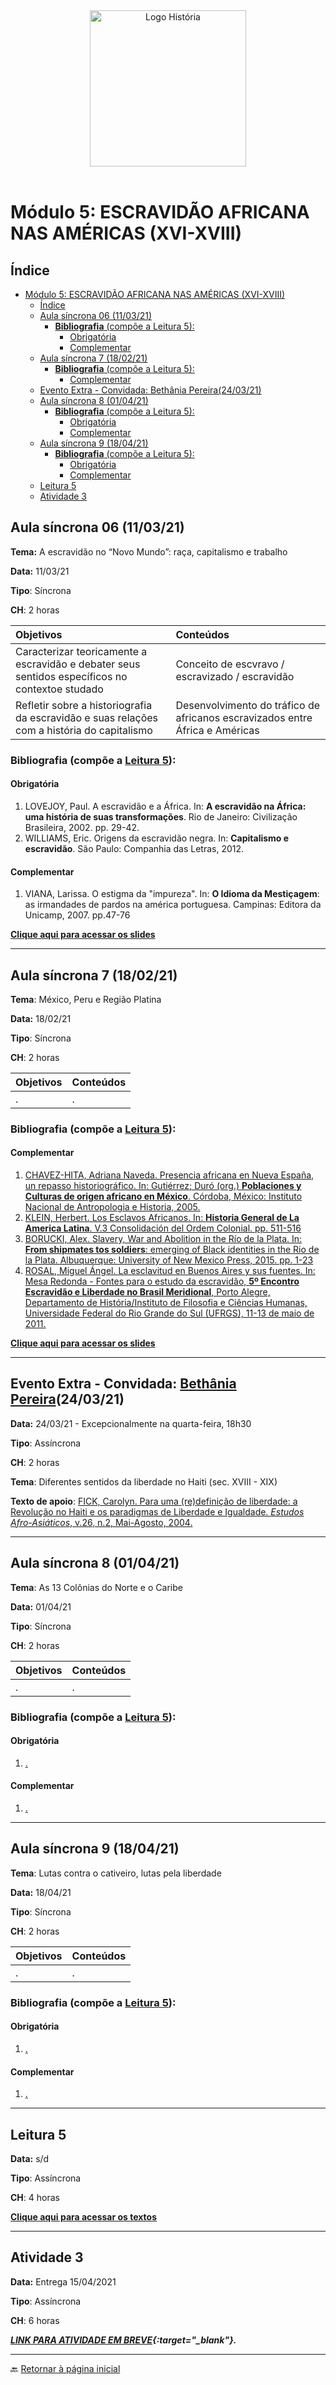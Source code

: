 <div align="center"><img src="imagens/../../imagens/LOGO-HISTÓRIA-BA-novo.png" width= "250" alt="Logo História" title="Logotipo do Curso de História, BA, UNILAB"/></div>

<br>

# Módulo 5: ESCRAVIDÃO AFRICANA NAS AMÉRICAS (XVI-XVIII)

## Índice
- [Módulo 5: ESCRAVIDÃO AFRICANA NAS AMÉRICAS (XVI-XVIII)](#módulo-5-escravidão-africana-nas-américas-xvi-xviii)
  - [Índice](#índice)
  - [Aula síncrona 06 (11/03/21)](#aula-síncrona-06-110321)
    - [**Bibliografia** (compõe a Leitura 5):](#bibliografia-compõe-a-leitura-5)
      - [Obrigatória](#obrigatória)
      - [Complementar](#complementar)
  - [Aula síncrona 7 (18/02/21)](#aula-síncrona-7-180221)
    - [**Bibliografia** (compõe a Leitura 5):](#bibliografia-compõe-a-leitura-5-1)
      - [Complementar](#complementar-1)
  - [Evento Extra - Convidada: Bethânia Pereira(24/03/21)](#evento-extra---convidada-bethânia-pereira240321)
  - [Aula síncrona 8 (01/04/21)](#aula-síncrona-8-010421)
    - [**Bibliografia** (compõe a Leitura 5):](#bibliografia-compõe-a-leitura-5-2)
      - [Obrigatória](#obrigatória-1)
      - [Complementar](#complementar-2)
  - [Aula síncrona 9 (18/04/21)](#aula-síncrona-9-180421)
    - [**Bibliografia** (compõe a Leitura 5):](#bibliografia-compõe-a-leitura-5-3)
      - [Obrigatória](#obrigatória-2)
      - [Complementar](#complementar-3)
  - [Leitura 5](#leitura-5)
  - [Atividade 3](#atividade-3)

## Aula síncrona 06 (11/03/21)

**Tema:** A escravidão no “Novo Mundo”: raça, capitalismo e trabalho

**Data:** 11/03/21

**Tipo**: Síncrona

**CH**: 2 horas

| Objetivos           | Conteúdos         |
|:--------------------|:------------------|
| Caracterizar teoricamente a escravidão e debater seus sentidos específicos no contextoe studado | Conceito de escvravo / escravizado / escravidão |
| Refletir sobre a historiografia da escravidão e suas relações com a história do capitalismo | Desenvolvimento do tráfico de africanos escravizados entre África e Américas |

### **Bibliografia** (compõe a [Leitura 5](biblio5.md)):

#### Obrigatória

1. LOVEJOY, Paul. A escravidão e a África. In: **A escravidão na África: uma história de suas transformações**. Rio de Janeiro: Civilização Brasileira, 2002. pp. 29-42.
2. WILLIAMS, Eric. Origens da escravidão negra. In: **Capitalismo e escravidão**. São Paulo: Companhia das Letras, 2012.

#### Complementar

1. VIANA, Larissa. O estigma da "impureza". In: **O Idioma da Mestiçagem**: as irmandades de pardos na américa portuguesa. Campinas: Editora da Unicamp, 2007. pp.47-76

**[Clique aqui para acessar os slides](https://ericbrasiln.github.io/america_colonial_2020.1/#/)**

***

## Aula síncrona 7 (18/02/21)

**Tema**: México, Peru e Região Platina

**Data:** 18/02/21

**Tipo**: Síncrona

**CH**: 2 horas

| Objetivos           | Conteúdos         |
|:--------------------|:------------------|
| . | . |

### **Bibliografia** (compõe a [Leitura 5](biblio5.md)):

#### Complementar

1. [CHAVEZ-HITA, Adriana Naveda. Presencia africana en Nueva España, un repasso historiográfico. In: Gutiérrez; Duró (org.) **Poblaciones y Culturas de origen africano en México**. Córdoba, México: Instituto Nacional de Antropologia e Historia, 2005.](../textos/mod_5/chaves-hita.pdf)
2. [KLEIN, Herbert. Los Esclavos Africanos. In: **Historia General de La America Latina**. V.3 Consolidación del Ordem Colonial. pp. 511-516](../textos/mod_5/klein.pdf)
3. [BORUCKI, Alex. Slavery, War and Abolition in the Río de la Plata. In: **From shipmates tos soldiers**: emerging of Black identities in the Rio de la Plata. Albuquerque: University of New Mexico Press, 2015. pp. 1-23](../textos/mod_5/borucki.pdf)
4. [ROSAL, Miguel Ángel. La esclavitud en Buenos Aires y sus fuentes. In: Mesa Redonda - Fontes para o estudo da escravidão, **5º Encontro Escravidão e Liberdade no Brasil Meridional**, Porto Alegre, Departamento de História/Instituto de Filosofia e Ciências Humanas, Universidade Federal do Rio Grande do Sul (UFRGS), 11-13 de maio de 2011.](../textos/mod_5/rosal.pdf) 

**[Clique aqui para acessar os slides](https://ericbrasiln.github.io/america_colonial_2020.1/#/)**

***

## Evento Extra - Convidada: [Bethânia Pereira](http://lattes.cnpq.br/0860853837341761)(24/03/21)

**Data:** 24/03/21 - Excepcionalmente na quarta-feira, 18h30

**Tipo**: Assíncrona

**CH**: 2 horas

**Tema**: Diferentes sentidos da liberdade no Haiti (sec. XVIII - XIX)

**Texto de apoio**: [FICK, Carolyn. Para uma (re)definição de liberdade: a Revolução no Haiti e os paradigmas de Liberdade e Igualdade. *Estudos Afro-Asiáticos*, v.26, n.2, Mai-Agosto, 2004.](../textos/mod_5/fick.pdf)

***

## Aula síncrona 8 (01/04/21)

**Tema**: As 13 Colônias do Norte e o Caribe

**Data:** 01/04/21

**Tipo**: Síncrona

**CH**: 2 horas

| Objetivos           | Conteúdos         |
|:--------------------|:------------------|
| . | . |

### **Bibliografia** (compõe a [Leitura 5](biblio5.md)):

#### Obrigatória

1. [.](../textos/mod_5/)


#### Complementar

1. [.](../textos/mod_5/)

***

## Aula síncrona 9 (18/04/21)

**Tema**: Lutas contra o cativeiro, lutas pela liberdade

**Data:** 18/04/21

**Tipo**: Síncrona

**CH**: 2 horas

| Objetivos           | Conteúdos         |
|:--------------------|:------------------|
| . | . |

### **Bibliografia** (compõe a [Leitura 5](biblio5.md)):

#### Obrigatória

1. [.](../textos/mod_5/)


#### Complementar

1. [.](../textos/mod_5/)

***

## Leitura 5

**Data:** s/d

**Tipo**: Assíncrona

**CH**: 4 horas

**[Clique aqui para acessar os textos](biblio5.md)**

***

## Atividade 3

**Data:** Entrega 15/04/2021

**Tipo**: Assíncrona

**CH**: 6 horas

***[LINK PARA ATIVIDADE EM BREVE](){:target="_blank"}.***

***
🔙️ [Retornar à página inicial](http://ericbrasiln.github.io/cclhm0057_ihl)